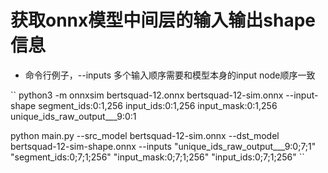# 获取onnx模型中间层的输入输出shape信息

* 命令行例子，--inputs 多个输入顺序需要和模型本身的input node顺序一致

``
python3 -m onnxsim bertsquad-12.onnx bertsquad-12-sim.onnx --input-shape segment_ids:0:1,256 input_ids:0:1,256 input_mask:0:1,256 unique_ids_raw_output___9:0:1

 python main.py --src_model bertsquad-12-sim.onnx --dst_model bertsquad-12-sim-shape.onnx --inputs "unique_ids_raw_output___9:0;7;1" "segment_ids:0;7;1;256" "input_mask:0;7;1;256" "input_ids:0;7;1;256"
``
